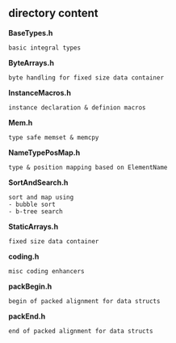 ## directory content

**BaseTypes.h**
```
basic integral types
```

**ByteArrays.h**
```
byte handling for fixed size data container
```

**InstanceMacros.h**
```
instance declaration & definion macros
```

**Mem.h**
```
type safe memset & memcpy
```

**NameTypePosMap.h**
```
type & position mapping based on ElementName
```

**SortAndSearch.h**
```
sort and map using
- bubble sort
- b-tree search
```

**StaticArrays.h**
```
fixed size data container
```

**coding.h**
```
misc coding enhancers
```

**packBegin.h**
```
begin of packed alignment for data structs
```

**packEnd.h**
```
end of packed alignment for data structs
```
